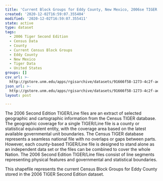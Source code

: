 ```yaml
---
title: 'Current Block Groups for Eddy County, New Mexico, 2006se TIGER'
created: '2020-12-02T16:59:07.355404'
modified: '2020-12-02T16:59:07.355411'
state: active
type: dataset
tags:
  - 2006 Tiger Second Edition
  - Census Data
  - County
  - Current Census Block Groups
  - Eddy County
  - New Mexico
  - Tiger Data
  - United States
groups: []
csv_url: >-
  http://gstore.unm.edu/apps/rgisarchive/datasets/91666f58-1273-4c2f-aec2-ddd008ad249e/tgr2006se_eddy_grpcu.derived.csv
json_url: >-
  http://gstore.unm.edu/apps/rgisarchive/datasets/91666f58-1273-4c2f-aec2-ddd008ad249e/tgr2006se_eddy_grpcu.derived.json
layout: post

---
```

The 2006 Second Edition TIGER/Line files are an extract of selected geographic and cartographic information from the Census TIGER database.  The geographic coverage for a single TIGER/Line file is a county or statistical equivalent entity, with the coverage area based on the latest available governmental unit boundaries. The Census TIGER database represents a seamless national file with no overlaps or gaps between parts.  However, each county-based TIGER/Line file is designed to stand alone as an independent data set or the files can be combined to cover the whole Nation.  The 2006 Second Edition  TIGER/Line files consist of line segments representing physical features and governmental and statistical boundaries.  

This shapefile represents the current Census Block Groups for Eddy County stored in the 2006 TIGER Second Edition dataset.
